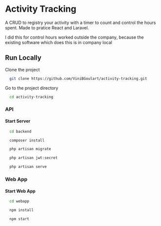 
# Activity Tracking

A CRUD to registry your activity with a timer to count and control the hours spent. Made to pratice React and Laravel. 

I did this for control hours worked outside the company, because the existing software which does this is in company local

## Run Locally

Clone the project

```bash
  git clone https://github.com/ViniBGoulart/activity-tracking.git
```

Go to the project directory

```bash
  cd activity-tracking
```

### API

#### Start Server

```bash
  cd backend
```
```bash
  composer install
```
```bash
  php artisan migrate
```
```bash
  php artisan jwt:secret
```
```bash
  php artisan serve
```

### Web App

#### Start Web App

```bash
  cd webapp
```
```bash
  npm install
```
```bash
  npm start
```
